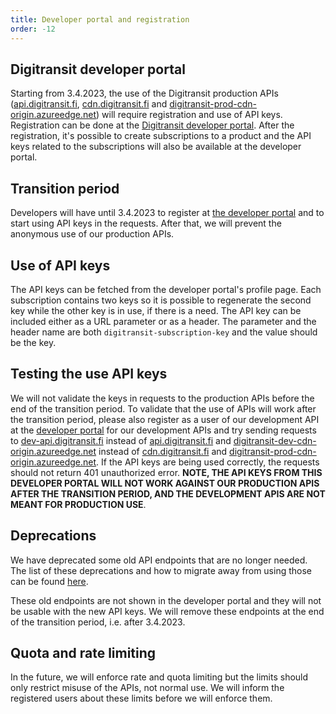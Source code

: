 ```yaml
---
title: Developer portal and registration
order: -12
---
```


## Digitransit developer portal
Starting from 3.4.2023, the use of the Digitransit production APIs ([api.digitransit.fi](https://api.digitransit.fi), [cdn.digitransit.fi](https://cdn.digitransit.fi) and [digitransit-prod-cdn-origin.azureedge.net](https://digitransit-prod-cdn-origin.azureedge.net)) will require registration and use of API keys. Registration can be done at the [Digitransit developer portal](https://portal-api.digitransit.fi/). After the registration, it's possible to create subscriptions to a product and the API keys related to the subscriptions will also be available at the developer portal.

## Transition period
Developers will have until 3.4.2023 to register at [the developer portal](https://portal-api.digitransit.fi/) and to start using API keys in the requests. After that, we will prevent the anonymous use of our production APIs.

## Use of API keys
The API keys can be fetched from the developer portal's profile page. Each subscription contains two keys so it is possible to regenerate the second key while the other key is in use, if there is a need. The API key can be included either as a URL parameter or as a header. The parameter and the header name are both `digitransit-subscription-key` and the value should be the key.

## Testing the use API keys
We will not validate the keys in requests to the production APIs before the end of the transition period. To validate that the use of APIs will work after the transition period, please also register as a user of our development API at the [developer portal](https://portal-dev-api.digitransit.fi/) for our development APIs and try sending requests to [dev-api.digitransit.fi](https://dev-api.digitransit.fi) instead of [api.digitransit.fi](https://api.digitransit.fi) and [digitransit-dev-cdn-origin.azureedge.net](https://digitransit-dev-cdn-origin.azureedge.net) instead of [cdn.digitransit.fi](https://cdn.digitransit.fi) and [digitransit-prod-cdn-origin.azureedge.net](https://digitransit-prod-cdn-origin.azureedge.net). If the API keys are being used correctly, the requests should not return 401 unauthorized error. <b>NOTE, THE API KEYS FROM THIS DEVELOPER PORTAL WILL NOT WORK AGAINST OUR PRODUCTION APIS AFTER THE TRANSITION PERIOD, AND THE DEVELOPMENT APIS ARE NOT MEANT FOR PRODUCTION USE</b>.

## Deprecations
We have deprecated some old API endpoints that are no longer needed. The list of these deprecations and how to migrate away from using those can be found [here](../deprecations).

These old endpoints are not shown in the developer portal and they will not be usable with the new API keys. We will remove these endpoints at the end of the transition period, i.e. after 3.4.2023.

## Quota and rate limiting
In the future, we will enforce rate and quota limiting but the limits should only restrict misuse of the APIs, not normal use. We will inform the registered users about these limits before we will enforce them.
